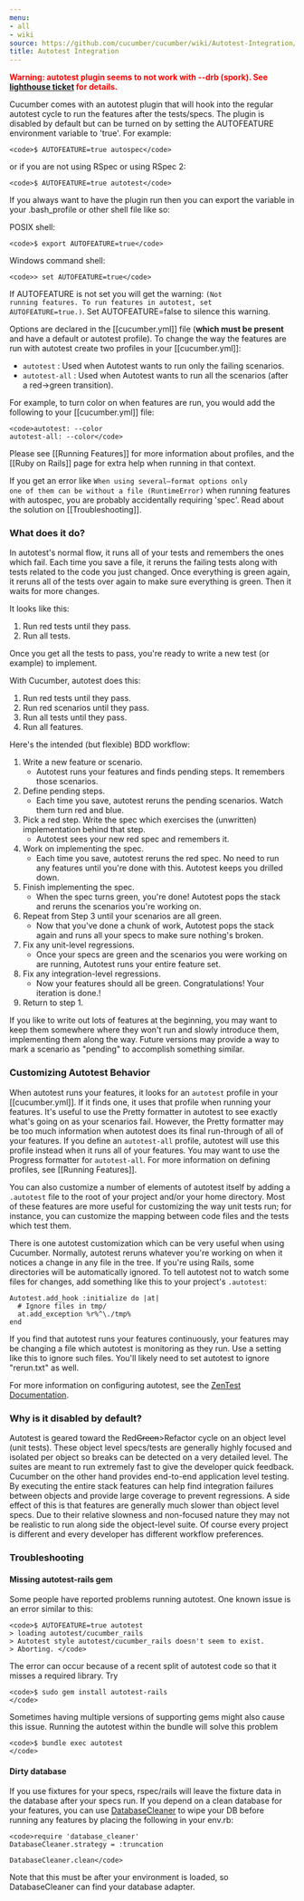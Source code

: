 ```yaml
---
menu:
- all
- wiki
source: https://github.com/cucumber/cucumber/wiki/Autotest-Integration/
title: Autotest Integration
---
```


**<span style="color:red;">Warning: autotest plugin seems to not work with --drb (spork). See [lighthouse ticket](https://rspec.lighthouseapp.com/projects/16211-cucumber/tickets/365-cucumber-out-option-does-not-worj-with-drb) for details.</span>**

Cucumber comes with an autotest plugin that will hook into the regular autotest cycle to run the features after the tests/specs. The plugin is disabled by default but can be turned on by setting the AUTOFEATURE environment variable to 'true'. For example:

    <code>$ AUTOFEATURE=true autospec</code>

or if you are not using RSpec or using RSpec 2:

    <code>$ AUTOFEATURE=true autotest</code>

If you always want to have the plugin run then you can export the variable in your .bash\_profile or other shell file like so:

POSIX shell:

    <code>$ export AUTOFEATURE=true</code>

Windows command shell:

    <code>> set AUTOFEATURE=true</code>

If AUTOFEATURE is not set you will get the warning: <code>(Not running features. To run features in autotest, set AUTOFEATURE=true.)</code>. Set AUTOFEATURE=false to silence this warning.

Options are declared in the \[\[cucumber.yml\]\] file (<strong>which must be present</strong> and have a default or autotest profile). To change the way the features are run with autotest create two profiles in your \[\[cucumber.yml\]\]:

-   <code>autotest</code> : Used when Autotest wants to run only the failing scenarios.
-   <code>autotest-all</code> : Used when Autotest wants to run all the scenarios (after a red-&gt;green transition).

For example, to turn color on when features are run, you would add the following to your \[\[cucumber.yml\]\] file:

    <code>autotest: --color
    autotest-all: --color</code>

Please see \[\[Running Features\]\] for more information about profiles, and the \[\[Ruby on Rails\]\] page for extra help when running in that context.

If you get an error like <code>When using several—format options only one of them can be without a file (RuntimeError)</code> when running features with autospec, you are probably accidentally requiring 'spec'. Read about the solution on \[\[Troubleshooting\]\].

### What does it do?

In autotest's normal flow, it runs all of your tests and remembers the
ones which fail. Each time you save a file, it reruns the failing
tests along with tests related to the code you just changed. Once
everything is green again, it reruns all of the tests over again to
make sure everything is green. Then it waits for more changes.

It looks like this:

1.  Run red tests until they pass.
2.  Run all tests.

Once you get all the tests to pass, you're ready to write a new test (or example) to implement.

With Cucumber, autotest does this:

1.  Run red tests until they pass.
2.  Run red scenarios until they pass.
3.  Run all tests until they pass.
4.  Run all features.

Here's the intended (but flexible) BDD workflow:

1.  Write a new feature or scenario.
    -   Autotest runs your features and finds pending steps. It remembers those scenarios.
2.  Define pending steps.
    -   Each time you save, autotest reruns the pending scenarios. Watch them turn red and blue.
3.  Pick a red step. Write the spec which exercises the (unwritten) implementation behind that step.
    -   Autotest sees your new red spec and remembers it.
4.  Work on implementing the spec.
    -   Each time you save, autotest reruns the red spec. No need to run any features until you're done with this. Autotest keeps you drilled down.
5.  Finish implementing the spec.
    -   When the spec turns green, you're done! Autotest pops the stack and reruns the scenarios you're working on.
6.  Repeat from Step 3 until your scenarios are all green.
    -   Now that you've done a chunk of work, Autotest pops the stack again and runs all your specs to make sure nothing's broken.
7.  Fix any unit-level regressions.
    -   Once your specs are green and the scenarios you were working on are running, Autotest runs your entire feature set.
8.  Fix any integration-level regressions.
    -   Now your features should all be green. Congratulations! Your iteration is done.!
9.  Return to step 1.

If you like to write out lots of features at the beginning, you may want to keep them somewhere where they won't run and slowly introduce them, implementing them along the way. Future versions may provide a way to mark a scenario as "pending" to accomplish something similar.

### Customizing Autotest Behavior

When autotest runs your features, it looks for an `autotest` profile in your \[\[cucumber.yml\]\]. If it finds one, it uses that profile when running your features. It's useful to use the Pretty formatter in autotest to see exactly what's going on as your scenarios fail. However, the Pretty formatter may be too much information when autotest does its final run-through of all of your features. If you define an `autotest-all` profile, autotest will use this profile instead when it runs all of your features. You may want to use the Progress formatter for `autotest-all`. For more information on defining profiles, see \[\[Running Features\]\].

You can also customize a number of elements of autotest itself by adding a `.autotest` file to the root of your project and/or your home directory. Most of these features are more useful for customizing the way unit tests run; for instance, you can customize the mapping between code files and the tests which test them.

There is one autotest customization which can be very useful when using Cucumber. Normally, autotest reruns whatever you're working on when it notices a change in any file in the tree. If you're using Rails, some directories will be automatically ignored. To tell autotest not to watch some files for changes, add something like this to your project's `.autotest`:

    Autotest.add_hook :initialize do |at|
      # Ignore files in tmp/
      at.add_exception %r%^\./tmp%
    end

If you find that autotest runs your features continuously, your features may be changing a file which autotest is monitoring as they run. Use a setting like this to ignore such files. You'll likely need to set autotest to ignore "rerun.txt" as well.

For more information on configuring autotest, see the [ZenTest Documentation](http://zentest.rubyforge.org/ZenTest/).

### Why is it disabled by default?

Autotest is geared toward the Red~~<span style="text-align:right;">Green</span>~~&gt;Refactor cycle on an object level (unit tests). These object level specs/tests are generally highly focused and isolated per object so breaks can be detected on a very detailed level. The suites are meant to run extremely fast to give the developer quick feedback. Cucumber on the other hand provides end-to-end application level testing. By executing the entire stack features can help find integration failures between objects and provide large coverage to prevent regressions. A side effect of this is that features are generally much slower than object level specs. Due to their relative slowness and non-focused nature they may not be realistic to run along side the object-level suite. Of course every project is different and every developer has different workflow preferences.

### Troubleshooting

#### Missing autotest-rails gem

Some people have reported problems running autotest. One known issue is an error similar to this:

    <code>$ AUTOFEATURE=true autotest 
    > loading autotest/cucumber_rails
    > Autotest style autotest/cucumber_rails doesn't seem to exist.
    > Aborting. </code>

The error can occur because of a recent split of autotest code so that it misses a required library. Try

    <code>$ sudo gem install autotest-rails
    </code>

Sometimes having multiple versions of supporting gems might also cause this issue. Running the autotest within the bundle will solve this problem

    <code>$ bundle exec autotest
    </code>

#### Dirty database

If you use fixtures for your specs, rspec/rails will leave the fixture data in the database after your specs run. If you depend on a clean database for your features, you can use [DatabaseCleaner](http://github.com/bmabey/database_cleaner/tree/master) to wipe your DB before running any features by placing the following in your env.rb:

    <code>require 'database_cleaner'
    DatabaseCleaner.strategy = :truncation

    DatabaseCleaner.clean</code>

Note that this must be after your environment is loaded, so DatabaseCleaner can find your database adapter.

